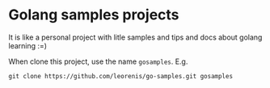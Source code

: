 # Golang samples projects

It is like a personal project with litle samples and tips and docs about golang learning :=)

When clone this project, use the name `gosamples`. E.g. 

```
git clone https://github.com/leorenis/go-samples.git gosamples
```
